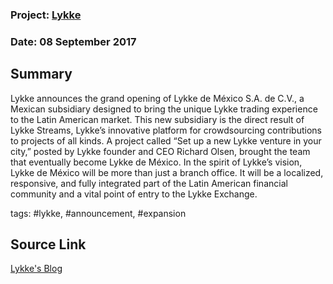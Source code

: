 ### Project: [Lykke](../projects/lykke.md)
### Date: 08 September 2017
## Summary
Lykke announces the grand opening of Lykke de México S.A. de C.V., a Mexican subsidiary designed to bring the unique Lykke trading experience to the Latin American market.
This new subsidiary is the direct result of Lykke Streams, Lykke’s innovative platform for crowdsourcing contributions to projects of all kinds. A project called “Set up a new Lykke venture in your city,” posted by Lykke founder and CEO Richard Olsen, brought the team that eventually become Lykke de México.
In the spirit of Lykke’s vision, Lykke de México will be more than just a branch office. It will be a localized, responsive, and fully integrated part of the Latin American financial community and a vital point of entry to the Lykke Exchange.

tags: #lykke, #announcement, #expansion
## Source Link
[Lykke's Blog](https://www.lykke.com/company/news/lykke-mexico) 
